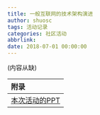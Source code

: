 ```yaml
---
title: 一般互联网的技术架构演进
author: shuosc
tags: 活动记录
categories: 社区活动
abbrlink: 
date: 2018-07-01 00:00:00
---
```

(内容从缺)

| 附录 |
| :------- |
|[本次活动的PPT](https://github.com/shuopensourcecommunity/meta-OSC/raw/master/activities/2017/summer/week-2/17-4-2-web-evolution.pptx)|

